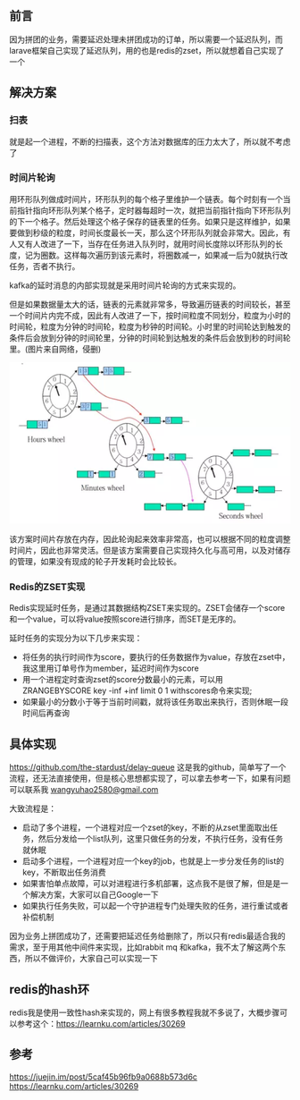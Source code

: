 
## 前言

因为拼团的业务，需要延迟处理未拼团成功的订单，所以需要一个延迟队列，而larave框架自己实现了延迟队列，用的也是redis的zset，所以就想着自己实现了一个

## 解决方案

### 扫表

就是起一个进程，不断的扫描表，这个方法对数据库的压力太大了，所以就不考虑了

### 时间片轮询

用环形队列做成时间片，环形队列的每个格子里维护一个链表。每个时刻有一个当前指针指向环形队列某个格子，定时器每超时一次，就把当前指针指向下环形队列的下一个格子。然后处理这个格子保存的链表里的任务。如果只是这样维护，如果要做到秒级的粒度，时间长度最长一天，那么这个环形队列就会非常大。因此，有人又有人改进了一下，当存在任务进入队列时，就用时间长度除以环形队列的长度，记为圈数。这样每次遍历到该元素时，将圈数减一，如果减一后为0就执行改任务，否者不执行。

kafka的延时消息的内部实现就是采用时间片轮询的方式来实现的。

但是如果数据量太大的话，链表的元素就非常多，导致遍历链表的时间较长，甚至一个时间片内完不成，因此有人改进了一下，按时间粒度不同划分，粒度为小时的时间轮，粒度为分钟的时间轮，粒度为秒钟的时间轮。小时里的时间轮达到触发的条件后会放到分钟的时间轮里，分钟的时间轮到达触发的条件后会放到秒的时间轮里。(图片来自网络，侵删)

![upload successful](../images/pasted-133.png)

该方案时间片存放在内存，因此轮询起来效率非常高，也可以根据不同的粒度调整时间片，因此也非常灵活。但是该方案需要自己实现持久化与高可用，以及对储存的管理，如果没有现成的轮子开发耗时会比较长。

### Redis的ZSET实现

Redis实现延时任务，是通过其数据结构ZSET来实现的。ZSET会储存一个score和一个value，可以将value按照score进行排序，而SET是无序的。


延时任务的实现分为以下几步来实现：

- 将任务的执行时间作为score，要执行的任务数据作为value，存放在zset中，我这里用订单号作为member，延迟时间作为score
- 用一个进程定时查询zset的score分数最小的元素，可以用ZRANGEBYSCORE key -inf +inf limit 0 1 withscores命令来实现; 
- 如果最小的分数小于等于当前时间戳，就将该任务取出来执行，否则休眠一段时间后再查询

## 具体实现

https://github.com/the-stardust/delay-queue 这是我的github，简单写了一个流程，还无法直接使用，但是核心思想都实现了，可以拿去参考一下，如果有问题可以联系我 wangyuhao2580@gmail.com

大致流程是：
- 启动了多个进程，一个进程对应一个zset的key，不断的从zset里面取出任务，然后分发给一个list队列，这里只做任务的分发，不执行任务，没有任务就休眠
- 启动多个进程，一个进程对应一个key的job，也就是上一步分发任务的list的key，不断取出任务消费
- 如果害怕单点故障，可以对进程进行多机部署，这点我不是很了解，但是是一个解决方案，大家可以自己Google一下
- 如果执行任务失败，可以起一个守护进程专门处理失败的任务，进行重试或者补偿机制

因为业务上拼团成功了，还需要把延迟任务给删除了，所以只有redis最适合我的需求，至于用其他中间件来实现，比如rabbit mq 和kafka，我不太了解这两个东西，所以不做评价，大家自己可以实现一下

## redis的hash环

redis我是使用一致性hash来实现的，网上有很多教程我就不多说了，大概步骤可以参考这个：https://learnku.com/articles/30269


## 参考

https://juejin.im/post/5caf45b96fb9a0688b573d6c
https://learnku.com/articles/30269